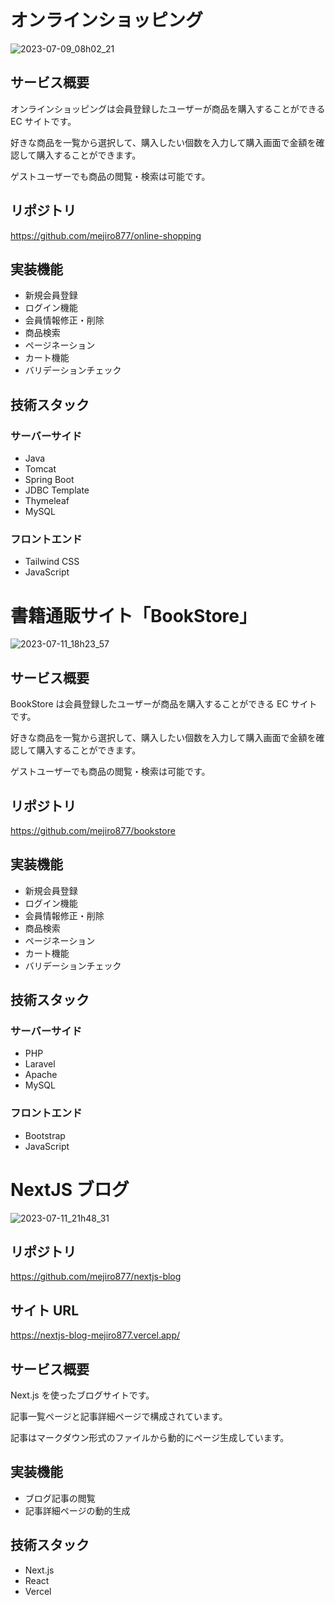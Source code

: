 # オンラインショッピング

![2023-07-09_08h02_21](https://github.com/mejiro877/online-shopping/assets/30212292/9100c9a2-11b4-45f5-8304-4c1e86536c24)

## サービス概要

オンラインショッピングは会員登録したユーザーが商品を購入することができる EC サイトです。

好きな商品を一覧から選択して、購入したい個数を入力して購入画面で金額を確認して購入することができます。

ゲストユーザーでも商品の閲覧・検索は可能です。

## リポジトリ

https://github.com/mejiro877/online-shopping

## 実装機能

- 新規会員登録
- ログイン機能
- 会員情報修正・削除
- 商品検索
- ページネーション
- カート機能
- バリデーションチェック

## 技術スタック

### サーバーサイド

- Java
- Tomcat
- Spring Boot
- JDBC Template
- Thymeleaf
- MySQL

### フロントエンド

- Tailwind CSS
- JavaScript

# 書籍通販サイト「BookStore」

![2023-07-11_18h23_57](https://github.com/mejiro877/bookstore/assets/30212292/44b5dea6-f137-428d-8a9c-3f6ea37c4fe8)

## サービス概要

BookStore は会員登録したユーザーが商品を購入することができる EC サイトです。

好きな商品を一覧から選択して、購入したい個数を入力して購入画面で金額を確認して購入することができます。

ゲストユーザーでも商品の閲覧・検索は可能です。

## リポジトリ

https://github.com/mejiro877/bookstore

## 実装機能

- 新規会員登録
- ログイン機能
- 会員情報修正・削除
- 商品検索
- ページネーション
- カート機能
- バリデーションチェック

## 技術スタック

### サーバーサイド

- PHP
- Laravel
- Apache
- MySQL

### フロントエンド

- Bootstrap
- JavaScript

# NextJS ブログ

![2023-07-11_21h48_31](https://github.com/mejiro877/nextjs-blog/assets/30212292/6a4caa0a-0aa2-495c-b2d1-c28b9747a64a)

## リポジトリ

https://github.com/mejiro877/nextjs-blog

## サイト URL

https://nextjs-blog-mejiro877.vercel.app/

## サービス概要

Next.js を使ったブログサイトです。

記事一覧ページと記事詳細ページで構成されています。

記事はマークダウン形式のファイルから動的にページ生成しています。

## 実装機能

- ブログ記事の閲覧
- 記事詳細ページの動的生成

## 技術スタック

- Next.js
- React
- Vercel
